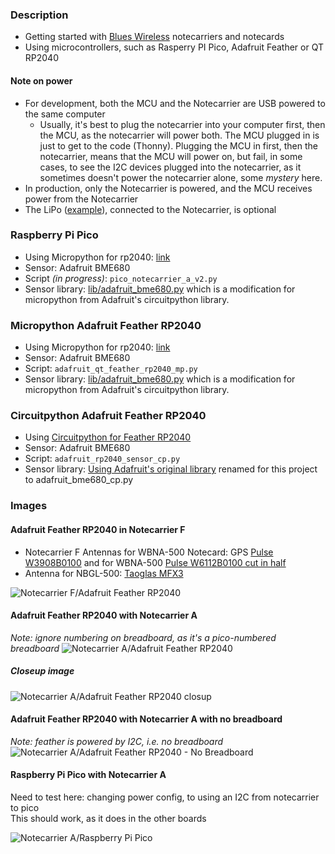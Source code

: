 ### Description
* Getting started with [Blues Wireless](https://blues.io) notecarriers and notecards
* Using microcontrollers, such as Rasperry PI Pico, Adafruit Feather or QT RP2040

#### Note on power
* For development, both the MCU and the Notecarrier are USB powered to the same computer
    * Usually, it's best to plug the notecarrier into your computer first, then the MCU,
      as the notecarrier will power both. The MCU plugged in is just to get to the code (Thonny).
      Plugging the MCU in first, then the notecarrier, means that the MCU will power on, but fail, in some cases, to see
      the I2C devices plugged into the notecarrier, as it sometimes doesn't power the notecarrier alone, some _mystery_ here.
* In production, only the Notecarrier is powered, and the MCU receives power from the Notecarrier
* The LiPo ([example](https://www.adafruit.com/product/2011)), connected to the Notecarrier, is optional

### Raspberry Pi Pico
* Using Micropython for rp2040: [link](https://micropython.org/download/rp2-pico/)
* Sensor: Adafruit BME680
* Script _(in progress)_: `pico_notecarrier_a_v2.py`
* Sensor library: [lib/adafruit_bme680.py](https://github.com/bsatrom/notecard-pico) which is a modification for micropython from Adafruit's circuitpython library.

### Micropython Adafruit Feather RP2040
* Using Micropython for rp2040: [link](https://micropython.org/download/ADAFRUIT_FEATHER_RP2040/)
* Sensor: Adafruit BME680
* Script: `adafruit_qt_feather_rp2040_mp.py`
* Sensor library: [lib/adafruit_bme680.py](https://github.com/bsatrom/notecard-pico) which is a modification for micropython from Adafruit's circuitpython library.

### Circuitpython Adafruit Feather RP2040
* Using [Circuitpython for Feather RP2040](https://circuitpython.org/board/adafruit_feather_rp2040/)
* Sensor: Adafruit BME680
* Script: `adafruit_rp2040_sensor_cp.py`
* Sensor library: [Using Adafruit's original library](https://github.com/adafruit/Adafruit_CircuitPython_BME680/blob/main/adafruit_bme680.py) renamed for this project to adafruit_bme680_cp.py

### Images

#### Adafruit Feather RP2040 in Notecarrier F
* Notecarrier F Antennas for WBNA-500 Notecard: GPS [Pulse W3908B0100](https://www.digikey.com/en/products/detail/pulse-electronics/W3908B0100/7667475) and for WBNA-500 [Pulse W6112B0100 cut in half](https://www.digikey.com/en/products/detail/pulse-electronics/W6112B0100/6566097)
* Antenna for NBGL-500: [Taoglas MFX3](https://www.mouser.com/ProductDetail/960-MFX3.07.0150C)

![Notecarrier F/Adafruit Feather RP2040](images/NC-F_feather_rp2040.png)

#### Adafruit Feather RP2040 with Notecarrier A
_Note: ignore numbering on breadboard, as it's a pico-numbered breadboard_
![Notecarrier A/Adafruit Feather RP2040](images/NC-A_feather_rp2040.png)
##### Closeup image
![Notecarrier A/Adafruit Feather RP2040 closup](images/NC-A_feather_rp2040_closeup.png)

#### Adafruit Feather RP2040 with Notecarrier A **with  no breadboard**
_Note: feather is powered by I2C, i.e. no breadboard_
![Notecarrier A/Adafruit Feather RP2040 - No Breadboard](images/NC-A_feather_rp2040_no_breadboard.png)

#### Raspberry Pi Pico with Notecarrier A
Need to test here: changing power config, to using an I2C from notecarrier to pico  
This should work, as it does in the other boards

![Notecarrier A/Raspberry Pi Pico](images/NC-A_pico.png)
